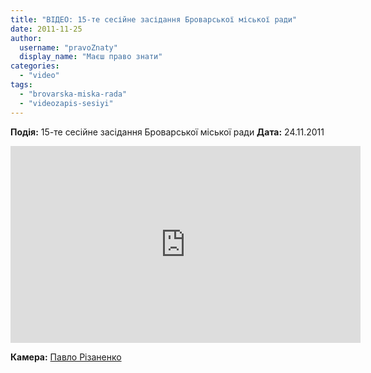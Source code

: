 ```yaml
---
title: "ВІДЕО: 15-те сесійне засідання Броварської міської ради"
date: 2011-11-25
author: 
  username: "pravoZnaty"
  display_name: "Маєш право знати"
categories: 
  - "video"
tags: 
  - "brovarska-miska-rada"
  - "videozapis-sesiyi"
---
```


**Подія:** 15-те сесійне засідання Броварської міської ради **Дата:** 24.11.2011

<iframe width="560" height="315" src="http://www.youtube.com/embed/3IeZav5eyMA" frameborder="0" allowfullscreen></iframe>

**Камера:** [Павло Різаненко](http://rizanenko.org "Павло Різаненко")
